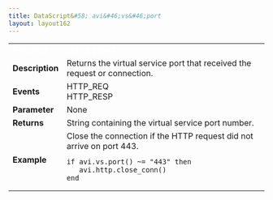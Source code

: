 ```yaml
---
title: DataScript&#58; avi&#46;vs&#46;port
layout: layout162
---
```

<table class="table table-hover table table-bordered table-hover">  
<tbody>       
<tr>   
<td><font size="3" color="white"><strong>Function</strong></font></td>
<td><font color="white"><b>avi.vs.port()</b></font></td>
</tr>
<tr>   
<td><font size="3"><strong>Description</strong></font></td>
<td>Returns the virtual service port that received the request or connection.</td>
</tr>
<tr>   
<td><font size="3"><strong>Events</strong></font></td>
<td>HTTP_REQ<br> HTTP_RESP</td>
</tr>
<tr>   
<td><font size="3"><strong>Parameter</strong></font></td>
<td>None</td>
</tr>
<tr>   
<td><font size="3"><strong>Returns</strong></font></td>
<td>String containing the virtual service port number.</td>
</tr>
<tr>   
<td><font size="3"><strong>Example</strong></font></td>
<td>Close the connection if the HTTP request did not arrive on port 443.<br> 
<!-- Crayon Syntax Highlighter v2.7.1 --> <pre><code class="language-lua">if avi.vs.port() ~= "443" then
   avi.http.close_conn()
end</code></pre> 
<!-- [Format Time: 0.0020 seconds] --></td>
</tr>
</tbody>
</table> 